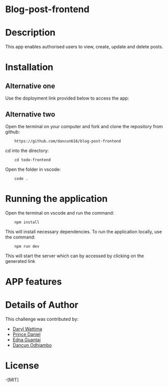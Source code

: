 # Blog-post-frontend

# Description
This app enables authorised users to view, create, update and delete posts.

# Installation
## Alternative one
Use the doployment link provided below to access the app:


## Alternative two
Open the terminal on your computer and fork and clone the repository from github:

        https://github.com/dancun616/blog-post-frontend
cd into the directory:

        cd todo-frontend

Open the folder in vscode:

        code .
    
# Running the application 
Open the terminal on vscode and run the command:

        npm install

This will install necessary dependencies.
To run the application locally, use the command:

        npm run dev

This will start the server which can by accessed by clicking on the generated link

# APP features


# Details of Author
 This challenge was contributed by:
- [Daryl Wattima](https://github.com/Wattima)
- [Prince Daniel](https://github.com/prince475)
- [Edna Guantai](https://github.com/Edna1996)
- [Dancun Odhiambo](https://www.github.com/dancun616)

# License
-[MIT]